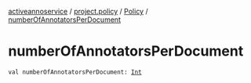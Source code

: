[activeannoservice](../../index.md) / [project.policy](../index.md) / [Policy](index.md) / [numberOfAnnotatorsPerDocument](./number-of-annotators-per-document.md)

# numberOfAnnotatorsPerDocument

`val numberOfAnnotatorsPerDocument: `[`Int`](https://kotlinlang.org/api/latest/jvm/stdlib/kotlin/-int/index.html)